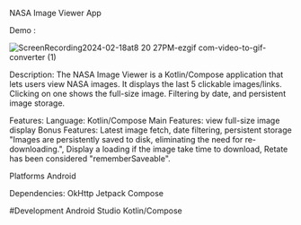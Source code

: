 NASA Image Viewer App

Demo :

![ScreenRecording2024-02-18at8 20 27PM-ezgif com-video-to-gif-converter (1)](https://github.com/B7-9414/nasaimage/assets/40012781/174b3ad8-ca9c-4652-a27e-efc95138801e)

Description:
The NASA Image Viewer is a Kotlin/Compose application that lets users view NASA images. It displays the last 5 clickable images/links. Clicking on one shows the full-size image. 
Filtering by date, and persistent image storage.

Features:
Language: Kotlin/Compose
Main Features: view full-size image display
Bonus Features: Latest image fetch, date filtering, persistent storage "Images are persistently saved to disk, eliminating the need for re-downloading.", 
Display a loading if the image take time to download, Retate has been considered "rememberSaveable".

Platforms
Android

Dependencies:
OkHttp
Jetpack Compose


#Development
Android Studio
Kotlin/Compose
